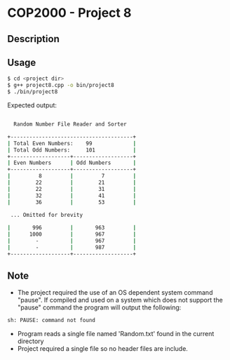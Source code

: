 # COP2000 - Project 8

## Description


## Usage
```bash
$ cd <project dir>
$ g++ project8.cpp -o bin/project8
$ ./bin/project8
```
Expected output:
```bash

  Random Number File Reader and Sorter

+---------------------------------------+
| Total Even Numbers:    99             |
| Total Odd Numbers:     101            |
+-------------------+-------------------+
| Even Numbers      | Odd Numbers       |  
+-------------------+-------------------+
|         8         |         7         |
|        22         |        21         |
|        22         |        31         |
|        32         |        41         |
|        36         |        53         |
 
 ... Omitted for brevity

|       996         |       963         |
|      1000         |       967         |
|        -          |       967         |
|        -          |       987         |
+-------------------+-------------------+
```

## Note
- The project required the use of an OS dependent system command "pause".
If compiled and used on a system which does not support the "pause" command
the program will output the following:
```bash
sh: PAUSE: command not found
```
- Program reads a single file named 'Random.txt' found in the current directory
- Project required a single file so no header files are include.